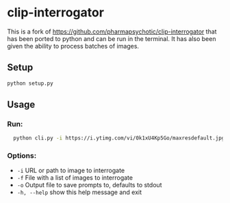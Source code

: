 # clip-interrogator

This is a fork of https://github.com/pharmapsychotic/clip-interrogator that has been ported to python and can be run in the terminal. It has also been given the ability to process batches of images.

## Setup
  ```bash 
  python setup.py 
  ```

## Usage
  ### Run:
  
  ```bash 
    python cli.py -i https://i.ytimg.com/vi/0k1xU4Kp5Go/maxresdefault.jpg
  ```

  ### Options:
  - `-i` URL or path to image to interrogate
  - `-f` File with a list of images to interrogate
  - `-o` Output file to save prompts to, defaults to stdout
  - `-h, --help` show this help message and exit


